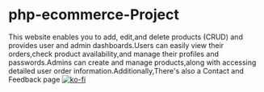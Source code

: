 # php-ecommerce-Project
This website enables you to add, edit,and delete products (CRUD) and provides user and admin dashboards.Users can easily view their orders,check product availability,and manage their profiles and passwords.Admins can create and manage products,along with accessing detailed user order information.Additionally,There's also a Contact and Feedback page
[![ko-fi](https://ko-fi.com/img/githubbutton_sm.svg)](https://ko-fi.com/V7V1LLFKO)
